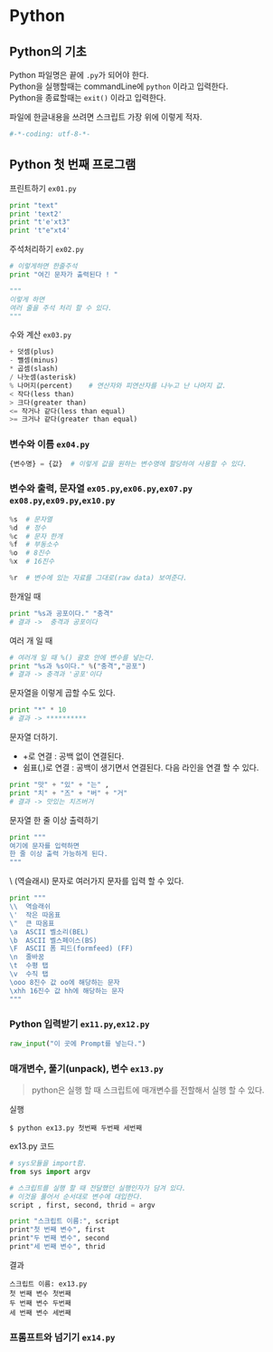 # Python

## Python의 기초
Python 파일명은 끝에 `.py`가 되어야 한다.  
Python을 실행할때는 commandLine에 `python` 이라고 입력한다.  
Python을 종료할때는 `exit()` 이라고 입력한다.
  
파일에 한글내용을 쓰려면 스크립트 가장 위에 이렇게 적자.
```Python 
#-*-coding: utf-8-*-
```

## Python 첫 번째 프로그램

프린트하기 `ex01.py`
``` Python
print "text"
print 'text2'
print "t'e'xt3"
print 't"e"xt4'
```
  
주석처리하기 `ex02.py`
``` Python
# 이렇게하면 한줄주석
print "여긴 문자가 출력된다 ! "

"""
이렇게 하면
여러 줄을 주석 처리 할 수 있다.
"""
```
수와 계산 `ex03.py`
``` Python
+ 덧셈(plus)
- 뺄셈(minus)
* 곱셈(slash)
/ 나눗셈(asterisk)
% 나머지(percent)    # 연산자와 피연산자를 나누고 난 나머지 값.
< 작다(less than)
> 크다(greater than)
<= 작거나 같다(less than equal)
>= 크거나 같다(greater than equal)
```

### 변수와 이름 `ex04.py`
```Python
{변수명} = {값}  # 이렇게 값을 원하는 변수명에 할당하여 사용할 수 있다.
```

### 변수와 출력, 문자열 `ex05.py`,`ex06.py`,`ex07.py` `ex08.py`,`ex09.py`,`ex10.py`
``` Python
%s  # 문자열
%d  # 정수
%c  # 문자 한개
%f  # 부동소수
%o  # 8진수
%x  # 16진수

%r  # 변수에 있는 자료를 그대로(raw data) 보여준다.
```
한개일 때
```Python
print "%s과 공포이다." "충격"
# 결과 ->  충격과 공포이다
```
여러 개 일 때
```Python
# 여러개 일 때 %() 괄호 안에 변수를 넣는다.
print "%s과 %s이다." %("충격","공포")
# 결과 -> 충격과 '공포'이다
```
문자열을 이렇게 곱할 수도 있다.
```Python
print "*" * 10 
# 결과 -> **********
```
문자열 더하기.  
- +로 연결 : 공백 없이 연결된다.  
- 쉼표(,)로 연결 : 공백이 생기면서 연결된다. 다음 라인을 연결 할 수 있다. 
```Python
print "맛" + "있" + "는" ,
print "치" + "즈" + "버" + "거"
# 결과 -> 맛있는 치즈버거
```
문자열 한 줄 이상 출력하기
```Python
print """
여기에 문자를 입력하면
한 줄 이상 출력 가능하게 된다.
"""
```

\ (역슬래시) 문자로 여러가지 문자를 입력 할 수 있다.  
```Python
print """
\\  역슬래쉬  
\'  작은 따옴표  
\"  큰 따옴표  
\a  ASCII 벨소리(BEL)
\b  ASCII 벨스페이스(BS)
\F  ASCII 폼 피드(formfeed) (FF)
\n  줄바꿈
\t  수평 탭
\v  수직 탭
\ooo 8진수 값 oo에 해당하는 문자
\xhh 16진수 값 hh에 해당하는 문자
"""
```
### Python 입력받기 `ex11.py`,`ex12.py`
  
```Python
raw_input("이 곳에 Prompt를 넣는다.")
```
  
### 매개변수, 풀기(unpack), 변수 `ex13.py`
>python은 실행 할 때 스크립트에 매개변수를 전할해서 실행 할 수 있다.  

실행
```Linux
$ python ex13.py 첫번째 두번째 세번째
```
ex13.py 코드

```Python
# sys모듈을 import함.
from sys import argv

# 스크립트를 실행 할 때 전달했던 실행인자가 담겨 있다.
# 이것을 풀어서 순서대로 변수에 대입한다.
script , first, second, thrid = argv

print "스크립트 이름:", script
print"첫 번째 변수", first
print"두 번째 변수", second
print"세 번째 변수", thrid
```

결과
```
스크립트 이름: ex13.py
첫 번째 변수 첫번째
두 번째 변수 두번째
세 번째 변수 세번째
```

### 프롬프트와 넘기기 `ex14.py`



